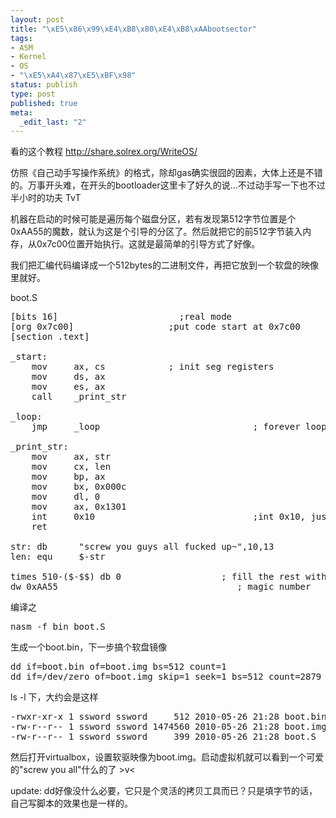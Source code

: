 ```yaml
--- 
layout: post
title: "\xE5\x86\x99\xE4\xB8\x80\xE4\xB8\xAAbootsector"
tags: 
- ASM
- Kernel
- OS
- "\xE5\xA4\x87\xE5\xBF\x98"
status: publish
type: post
published: true
meta: 
  _edit_last: "2"
---
```

看的这个教程 http://share.solrex.org/WriteOS/

仿照《自己动手写操作系统》的格式，除却gas确实很囧的因素，大体上还是不错的。万事开头难，在开头的bootloader这里卡了好久的说...不过动手写一下也不过半小时的功夫 TvT

机器在启动的时候可能是遍历每个磁盘分区，若有发现第512字节位置是个0xAA55的魔数，就认为这是个引导的分区了。然后就把它的前512字节装入内存，从0x7c00位置开始执行。这就是最简单的引导方式了好像。

我们把汇编代码编译成一个512bytes的二进制文件，再把它放到一个软盘的映像里就好。

boot.S
<pre lang="asm">
[bits 16]                       ;real mode
[org 0x7c00]                  ;put code start at 0x7c00
[section .text]

_start:
    mov     ax, cs            ; init seg registers
    mov     ds, ax
    mov     es, ax
    call    _print_str      

_loop: 
    jmp     _loop                             ; forever loop

_print_str:
    mov     ax, str            
    mov     cx, len    
    mov     bp, ax
    mov     bx, 0x000c
    mov     dl, 0
    mov     ax, 0x1301
    int     0x10                              ;int 0x10, just as manual says
    ret

str: db      "screw you guys all fucked up~",10,13
len: equ     $-str

times 510-($-$$) db 0                   ; fill the rest with 0
dw 0xAA55                                  ; magic number
</pre>

编译之

<pre lang="shell">
nasm -f bin boot.S
</pre>

生成一个boot.bin，下一步搞个软盘镜像

<pre lang="shell">
dd if=boot.bin of=boot.img bs=512 count=1
dd if=/dev/zero of=boot.img skip=1 seek=1 bs=512 count=2879
</pre>

ls -l 下，大约会是这样
<pre lang="shell">
-rwxr-xr-x 1 ssword ssword     512 2010-05-26 21:28 boot.bin
-rw-r--r-- 1 ssword ssword 1474560 2010-05-26 21:28 boot.img
-rw-r--r-- 1 ssword ssword     399 2010-05-26 21:28 boot.S
</pre>

然后打开virtualbox，设置软驱映像为boot.img。启动虚拟机就可以看到一个可爱的"screw you all"什么的了 >v<

update: dd好像没什么必要，它只是个灵活的拷贝工具而已？只是填字节的话，自己写脚本的效果也是一样的。
